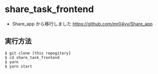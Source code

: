 # share_task_frontend

- Share_app から移行しました https://github.com/mr04vv/Share_app

## 実行方法

```console
$ git clone [this repogitory]
$ cd share_task_frontend
$ yarn
$ yarn start
```